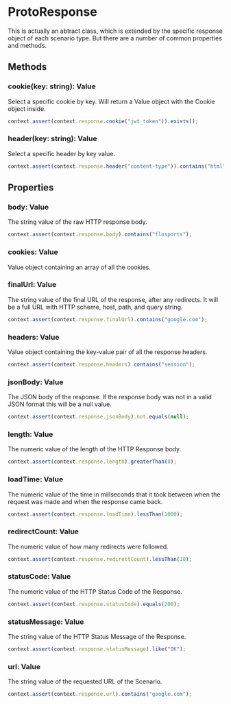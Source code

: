 # ProtoResponse

This is actually an abtract class, which is extended by the specific response object of each scenario type. But there are a number of common properties and methods.

## Methods

### cookie(key: string): Value

Select a specific cookie by key. Will return a Value object with the Cookie object inside.

```javascript
context.assert(context.response.cookie("jwt_token")).exists();
```

### header(key: string): Value

Select a specific header by key value.

```javascript
context.assert(context.response.header("content-type")).contains("html");
```

## Properties

### body: Value

The string value of the raw HTTP response body.

```javascript
context.assert(context.response.body).contains("flosports");
```

### cookies: Value

Value object containing an array of all the cookies.

### finalUrl: Value

The string value of the final URL of the response, after any redirects. It will be a full URL with HTTP scheme, host, path, and query string.

```javascript
context.assert(context.response.finalUrl).contains("google.com");
```

### headers: Value

Value object containing the key-value pair of all the response headers.

```javascript
context.assert(context.response.headers).contains("session");
```

### jsonBody: Value

The JSON body of the response. If the response body was not in a valid JSON format this will be a null value.

```javascript
context.assert(context.response.jsonBody).not.equals(null);
```

### length: Value

The numeric value of the length of the HTTP Response body.

```javascript
context.assert(context.response.length).greaterThan(0);
```

### loadTime: Value

The numeric value of the time in millseconds that it took between when the request was made and when the response came back.

```javascript
context.assert(context.response.loadTime).lessThan(1000);
```

### redirectCount: Value

The numeric value of how many redirects were followed.

```javascript
context.assert(context.response.redirectCount).lessThan(10);
```

### statusCode: Value

The numeric value of the HTTP Status Code of the Response.

```javascript
context.assert(context.response.statusCode).equals(200);
```

### statusMessage: Value

The string value of the HTTP Status Message of the Response.

```javascript
context.assert(context.response.statusMessage).like("OK");
```

### url: Value

The string value of the requested URL of the Scenario.

```javascript
context.assert(context.response.url).contains("google.com");
```
